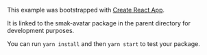 This example was bootstrapped with [Create React App](https://github.com/facebook/create-react-app).

It is linked to the smak-avatar package in the parent directory for development purposes.

You can run `yarn install` and then `yarn start` to test your package.

